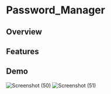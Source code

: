 # Password_Manager
## Overview
## Features
## Demo
![Screenshot (50)](https://user-images.githubusercontent.com/48888895/121207198-b73fe680-c896-11eb-8e56-e156d43c7340.png)
![Screenshot (51)](https://user-images.githubusercontent.com/48888895/121207209-bb6c0400-c896-11eb-8223-87169bef8432.png)
